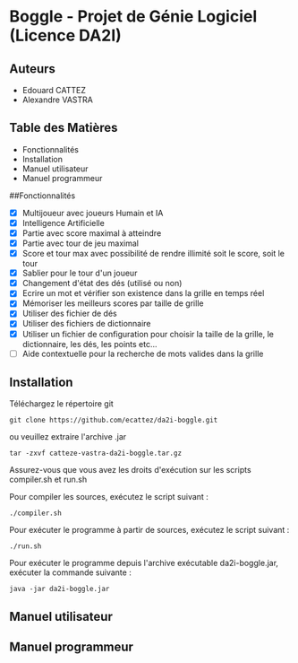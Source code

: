 # Boggle - Projet de Génie Logiciel (Licence DA2I)

## Auteurs
- Edouard CATTEZ
- Alexandre VASTRA

## Table des Matières

- Fonctionnalités
- Installation
- Manuel utilisateur
- Manuel programmeur

##Fonctionnalités
- [x] Multijoueur avec joueurs Humain et IA
- [x] Intelligence Artificielle
- [x] Partie avec score maximal à atteindre
- [x] Partie avec tour de jeu maximal
- [x] Score et tour max avec possibilité de rendre illimité soit le score, soit le tour
- [x] Sablier pour le tour d'un joueur
- [x] Changement d'état des dés (utilisé ou non)
- [x] Ecrire un mot et vérifier son existence dans la grille en temps réel
- [x] Mémoriser les meilleurs scores par taille de grille
- [x] Utiliser des fichier de dés
- [x] Utiliser des fichiers de dictionnaire
- [x] Utiliser un fichier de configuration pour choisir la taille de la grille, le dictionnaire, les dés, les points etc...
- [ ] Aide contextuelle pour la recherche de mots valides dans la grille

## Installation

Téléchargez le répertoire git

```
git clone https://github.com/ecattez/da2i-boggle.git
```

ou veuillez extraire l'archive .jar

```
tar -zxvf catteze-vastra-da2i-boggle.tar.gz
```

Assurez-vous que vous avez les droits d'exécution sur les scripts compiler.sh et run.sh

Pour compiler les sources, exécutez le script suivant :

```
./compiler.sh
```

Pour exécuter le programme à partir de sources, exécutez le script suivant :

```
./run.sh
```

Pour exécuter le programme depuis l'archive exécutable da2i-boggle.jar, exécuter la commande suivante :

```
java -jar da2i-boggle.jar
```


## Manuel utilisateur


## Manuel programmeur


